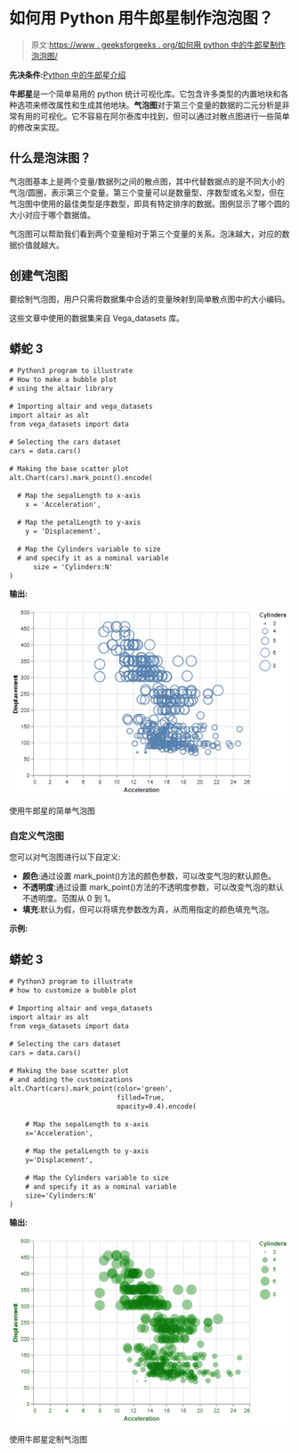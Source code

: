 # 如何用 Python 用牛郎星制作泡泡图？

> 原文:[https://www . geeksforgeeks . org/如何用 python 中的牛郎星制作泡泡图/](https://www.geeksforgeeks.org/how-to-make-bubble-plot-with-altair-in-python/)

**先决条件:**[Python 中的牛郎星介绍](https://www.geeksforgeeks.org/introduction-to-altair-in-python/#:~:text=Altair%20is%20a%20statistical%20visualization,efficient%20way%20to%20visualize%20datasets.)

**牛郎星**是一个简单易用的 python 统计可视化库。它包含许多类型的内置地块和各种选项来修改属性和生成其他地块。**气泡图**对于第三个变量的数据的二元分析是非常有用的可视化。它不容易在阿尔泰库中找到，但可以通过对散点图进行一些简单的修改来实现。

## 什么是泡沫图？

气泡图基本上是两个变量/数据列之间的散点图，其中代替数据点的是不同大小的气泡/圆圈，表示第三个变量。第三个变量可以是数量型、序数型或名义型，但在气泡图中使用的最佳类型是序数型，即具有特定排序的数据。图例显示了哪个圆的大小对应于哪个数据值。

气泡图可以帮助我们看到两个变量相对于第三个变量的关系。泡沫越大，对应的数据价值就越大。

## 创建气泡图

要绘制气泡图，用户只需将数据集中合适的变量映射到简单散点图中的大小编码。

这些文章中使用的数据集来自 Vega_datasets 库。

## 蟒蛇 3

```
# Python3 program to illustrate 
# How to make a bubble plot
# using the altair library

# Importing altair and vega_datasets 
import altair as alt 
from vega_datasets import data 

# Selecting the cars dataset 
cars = data.cars() 

# Making the base scatter plot 
alt.Chart(cars).mark_point().encode( 

  # Map the sepalLength to x-axis 
    x = 'Acceleration', 

  # Map the petalLength to y-axis 
    y = 'Displacement',

  # Map the Cylinders variable to size
  # and specify it as a nominal variable
      size = 'Cylinders:N'
)
```

**输出:**

![](img/7437030e77a9ab4dd2f17634f426d195.png)

使用牛郎星的简单气泡图

### 自定义气泡图

您可以对气泡图进行以下自定义:

*   **颜色**:通过设置 mark_point()方法的颜色参数，可以改变气泡的默认颜色。
*   **不透明度**:通过设置 mark_point()方法的不透明度参数，可以改变气泡的默认不透明度。范围从 0 到 1。
*   **填充**:默认为假，但可以将填充参数改为真，从而用指定的颜色填充气泡。

**示例:**

## 蟒蛇 3

```
# Python3 program to illustrate
# how to customize a bubble plot

# Importing altair and vega_datasets
import altair as alt
from vega_datasets import data

# Selecting the cars dataset
cars = data.cars()

# Making the base scatter plot
# and adding the customizations
alt.Chart(cars).mark_point(color='green',
                           filled=True,
                           opacity=0.4).encode(

    # Map the sepalLength to x-axis
    x='Acceleration',

    # Map the petalLength to y-axis
    y='Displacement',

    # Map the Cylinders variable to size
    # and specify it as a nominal variable
    size='Cylinders:N'
)
```

**输出:**

![](img/4705c6aa590b44a574cff6f7573280ca.png)

使用牛郎星定制气泡图